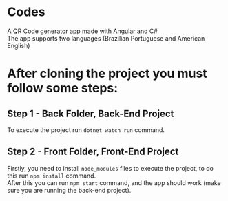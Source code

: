 # Codes
A QR Code generator app made with Angular and C#<br>
The app supports two languages (Brazilian Portuguese and American English) 

# After cloning the project you must follow some steps:

## Step 1 - Back Folder, Back-End Project
To execute the project run ``dotnet watch run`` command.

## Step 2 - Front Folder, Front-End Project
Firstly, you need to install ``node_modules`` files to execute the project, to do this run ``npm install`` command. <br>
After this you can run ``npm start`` command, and the app should work (make sure you are running the back-end project).



